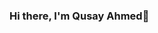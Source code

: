 ### Hi there, I'm Qusay Ahmed👋

<!--
**Qusay3/Qusay3** is a ✨ _special_ ✨ repository because its `README.md` (this file) appears on your GitHub profile.

Here are some ideas to get you started:

- 📚️ I'm currently a student specializing in AI solutions development, building on my background in computer science.
- 🌱 I'm actively working towards mastering the skills needed to become proficient in both data science and machine learning.
- 👯 aspiring to be a full-stack practitioner in these fields
- ⚡ Fun fact: I'm a die-hard football fan, and my heart belongs to Arsenal!

-->
